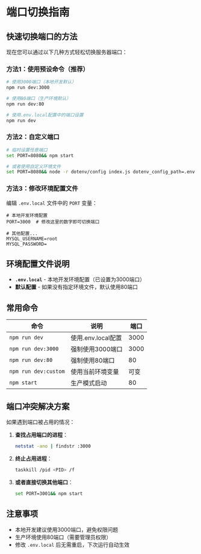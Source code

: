 # 端口切换指南

## 快速切换端口的方法

现在您可以通过以下几种方式轻松切换服务器端口：

### 方法1：使用预设命令（推荐）

```bash
# 使用3000端口（本地开发默认）
npm run dev:3000

# 使用80端口（生产环境默认）
npm run dev:80

# 使用.env.local配置中的端口设置
npm run dev
```

### 方法2：自定义端口

```bash
# 临时设置任意端口
set PORT=8080&& npm start

# 或者使用自定义环境文件
set PORT=8080&& node -r dotenv/config index.js dotenv_config_path=.env.custom
```

### 方法3：修改环境配置文件

编辑 `.env.local` 文件中的 `PORT` 变量：

```env
# 本地开发环境配置
PORT=3000  # 修改这里的数字即可切换端口

# 其他配置...
MYSQL_USERNAME=root
MYSQL_PASSWORD=
```

## 环境配置文件说明

- **`.env.local`** - 本地开发环境配置（已设置为3000端口）
- **默认配置** - 如果没有指定环境文件，默认使用80端口

## 常用命令

| 命令 | 说明 | 端口 |
|------|------|------|
| `npm run dev` | 使用.env.local配置 | 3000 |
| `npm run dev:3000` | 强制使用3000端口 | 3000 |
| `npm run dev:80` | 强制使用80端口 | 80 |
| `npm run dev:custom` | 使用当前环境变量 | 可变 |
| `npm start` | 生产模式启动 | 80 |

## 端口冲突解决方案

如果遇到端口被占用的情况：

1. **查找占用端口的进程**：
   ```bash
   netstat -ano | findstr :3000
   ```

2. **终止占用进程**：
   ```bash
   taskkill /pid <PID> /f
   ```

3. **或者直接切换其他端口**：
   ```bash
   set PORT=3001&& npm start
   ```

## 注意事项

- 本地开发建议使用3000端口，避免权限问题
- 生产环境使用80端口（需要管理员权限）
- 修改 `.env.local` 后无需重启，下次运行自动生效